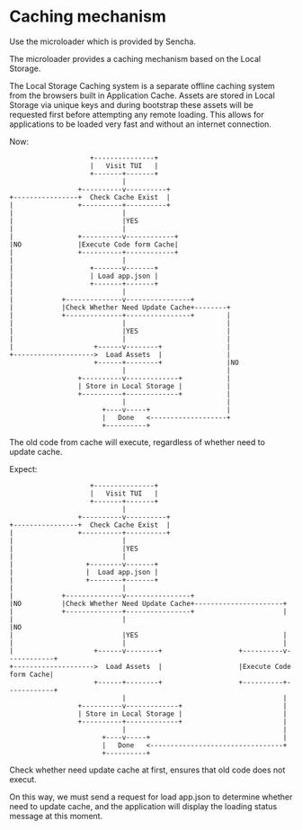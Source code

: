 
# Caching mechanism
Use the microloader which is provided by Sencha.

The microloader provides a caching mechanism based on the Local Storage.

The Local Storage Caching system is a separate offline caching system from the browsers built in Application Cache. Assets are stored in Local Storage via unique keys and during bootstrap these assets will be requested first before attempting any remote loading. This allows for applications to be loaded very fast and without an internet connection.
 
Now:
```
                    +---------------+
                    |   Visit TUI   |
                    +-------+-------+
                            |
                 +----------v----------+
+----------------+  Check Cache Exist  |
|                +----------+----------+
|                           |
|                           |YES
|                           |
|                +----------v------------+
|NO              |Execute Code form Cache|
|                +----------+------------+
|                           |
|                   +-------v-------+
|                   | Load app.json |
|                   +-------+-------+
|                           |
|            +--------------v----------------+
|            |Check Whether Need Update Cache+--------+
|            +--------------+----------------+        |
|                           |                         |
|                           |YES                      |
|                           |                         |
|                    +------v--------+                |
+-------------------->  Load Assets  |                |
                     +------+--------+                |NO
                            |                         |
                 +----------v-------------+           |
                 | Store in Local Storage |           |
                 +----------+-------------+           |
                            |                         |
                       +----v-----+                   |
                       |   Done   <-------------------+
                       +----------+
```

The old code from cache will execute, regardless of whether need to update cache.
 
Expect:

```
                    +---------------+
                    |   Visit TUI   |
                    +-------+-------+
                            |
                 +----------v----------+
+----------------+  Check Cache Exist  |
|                +----------+----------+
|                           |
|                           |YES
|                           |
|                  +--------v-------+
|                  |  Load app.json |
|                  +--------+-------+
|                           |
|            +--------------v----------------+
|NO          |Check Whether Need Update Cache+----------------------+
|            +--------------+----------------+                      |
|                           |                                       |NO
|                           |YES                                    |
|                           |                                       |
|                    +------v--------+                   +----------v------------+
+-------------------->  Load Assets  |                   |Execute Code form Cache|
                     +------+--------+                   +----------+------------+
                            |                                       |
                 +----------v-------------+                         |
                 | Store in Local Storage |                         |
                 +----------+-------------+                         |
                            |                                       |
                       +----v-----+                                 |
                       |   Done   <---------------------------------+
                       +----------+
```

Check whether need update cache at first, ensures that old code does not execut.

On this way, we must send a request for load app.json to determine whether need to update cache, and the application will display the loading status message at this moment.
